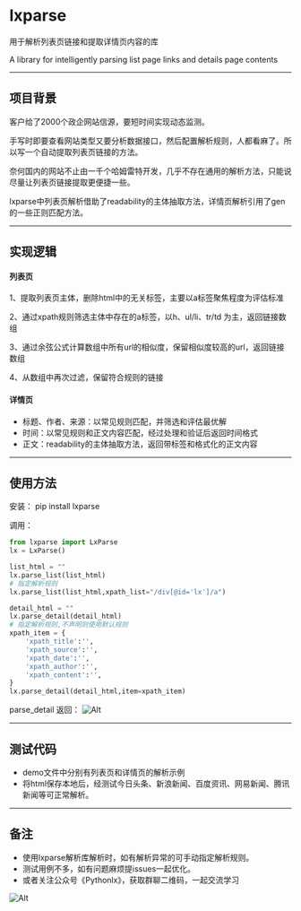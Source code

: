 # lxparse

用于解析列表页链接和提取详情页内容的库

A library for intelligently parsing list page links and details page contents

---

## 项目背景

客户给了2000个政企网站信源，要短时间实现动态监测。

手写时即要查看网站类型又要分析数据接口，然后配置解析规则，人都看麻了。所以写一个自动提取列表页链接的方法。

奈何国内的网站不止由一千个哈姆雷特开发，几乎不存在通用的解析方法，只能说尽量让列表页链接提取更便捷一些。

lxparse中列表页解析借助了readability的主体抽取方法，详情页解析引用了gen的一些正则匹配方法。

---

## 实现逻辑

#### 列表页

1、提取列表页主体，删除html中的无关标签，主要以a标签聚焦程度为评估标准

2、通过xpath规则筛选主体中存在的a标签，以h、ul/li、tr/td 为主，返回链接数组

3、通过余弦公式计算数组中所有url的相似度，保留相似度较高的url，返回链接数组

4、从数组中再次过滤，保留符合规则的链接

#### 详情页

- 标题、作者、来源：以常见规则匹配，并筛选和评估最优解
- 时间：以常见规则和正文内容匹配，经过处理和验证后返回时间格式
- 正文：readability的主体抽取方法，返回带标签和格式化的正文内容

 ---

## 使用方法
安装： pip install lxparse

调用：
```python
from lxparse import LxParse
lx = LxParse()

list_html = ""
lx.parse_list(list_html)
# 指定解析规则
lx.parse_list(list_html,xpath_list="/div[@id='lx']/a")

detail_html = ""
lx.parse_detail(detail_html)
# 指定解析规则,不声明则使用默认规则
xpath_item = {
    'xpath_title':'',
    'xpath_source':'',
    'xpath_date':'',
    'xpath_author':'',
    'xpath_content':'',
}
lx.parse_detail(detail_html,item=xpath_item)
```

parse_detail 返回：
![Alt](https://img-blog.csdnimg.cn/60ed9579d39c445c82168e459ded5ebc.png)


---

## 测试代码
- demo文件中分别有列表页和详情页的解析示例
- 将html保存本地后，经测试今日头条、新浪新闻、百度资讯、网易新闻、腾讯新闻等可正常解析。

---

## 备注
- 使用lxparse解析库解析时，如有解析异常的可手动指定解析规则。
- 测试用例不多，如有问题麻烦提issues一起优化。
- 或者关注公众号《Pythonlx》，获取群聊二维码，一起交流学习


![Alt](https://img-blog.csdnimg.cn/20190426093040995.png)
